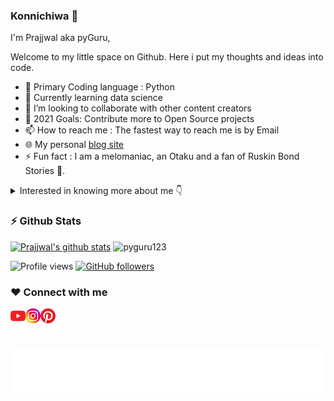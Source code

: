 ### Konnichiwa 👋

I'm Prajjwal aka pyGuru,

Welcome to my little space on Github. Here i put my thoughts and ideas into code.

- 🔭 Primary Coding language : Python
- 🌱 Currently learning data science
- 👯 I’m looking to collaborate with other content creators
- 🥅 2021 Goals: Contribute more to Open Source projects
- 📫 How to reach me : The fastest way to reach me is by Email
- 🌐 My personal [blog site][Whistle of Darkness]
- ⚡ Fun fact : I am a melomaniac, an Otaku and a fan of Ruskin Bond Stories 🤣.

<details>
	<summary>Interested in knowing more about me 👇 </summary>

  <br />
  <img alt="png" align="center" src="https://github.com/pyGuru123/pyGuru123/blob/main/assets/pyguru.png">
  <br />
  <br />

  I'm a Student, Developer, and Python Instructor. I like programming 
  and designing. I am interested in extra-terrestrials and trying to 
  understand our universe, studying theoretical physics by my own. 
  I like photography and collecting pictures. A simple and down to 
  earth boy who is so keen to learn every day a new thing. 
  
  Know more about me on my [blog][Whistle of Darkness]

</details>


### ⚡ Github Stats

[![Prajjwal's github stats](https://github-readme-stats.vercel.app/api?username=pyguru123&hide=prs)](https://github.com/anuraghazra/github-readme-stats)
<img src="https://github-readme-streak-stats.herokuapp.com/?user=pyguru123&" alt="pyguru123"/>

![Profile views](https://komarev.com/ghpvc/?username=pyguru123&label=PROFILE+VIEWS&style=flat-square) 
[![GitHub followers](https://img.shields.io/github/followers/pyguru123.svg?style=social&label=Follow&maxAge=2592000)](https://github.com/pyguru123?tab=followers)

### ❤️ Connect with me

&nbsp;&nbsp;&nbsp;[<img align="left" alt="pyGuru | YouTube" width="24px" src="https://github.com/pyGuru123/pyGuru123/blob/main/social/youtube.png" />][youtube]
[<img align="left" alt="pyGuru | Instagram" width="24px" src="https://github.com/pyGuru123/pyGuru123/blob/main/social/instagram.png" />][instagram]
[<img align="left" alt="pyGuru | Pinterest" width="24px" src="https://github.com/pyGuru123/pyGuru123/blob/main/social/pinterest.png" />][pinterest]


<br />

[Whistle of Darkness]: https://dwhistle.wordpress.com
[youtube]: https://www.youtube.com/c/pyGuru
[instagram]: https://www.instagram.com/prajjwalpathak35
[pinterest]: https://www.pinterest.ca/prajjwalpathak3 

<br />

<img align='center'  height="70" alt="Thanks" width="100%" src="https://github.com/pyGuru123/pyGuru123/blob/main/assets/marquee.svg"/>
